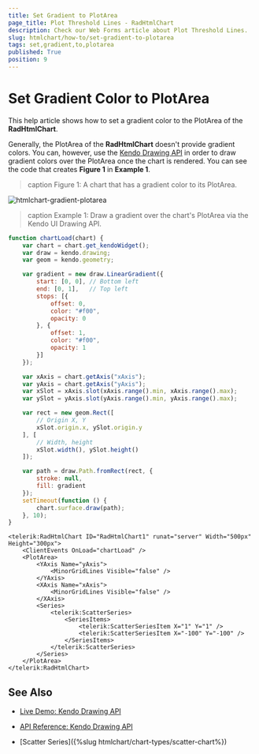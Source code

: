 ```yaml
---
title: Set Gradient to PlotArea
page_title: Plot Threshold Lines - RadHtmlChart
description: Check our Web Forms article about Plot Threshold Lines.
slug: htmlchart/how-to/set-gradient-to-plotarea
tags: set,gradient,to,plotarea
published: True
position: 9
---
```


# Set Gradient Color to PlotArea

This help article shows how to set a gradient color to the PlotArea of the **RadHtmlChart**.

Generally, the PlotArea of the **RadHtmlChart** doesn't provide gradient colors. You can, however, use the [Kendo Drawing API](https://docs.telerik.com/kendo-ui/api/javascript/drawing) in order to draw gradient colors over the PlotArea once the chart is rendered. You can see the code that creates **Figure 1** in **Example 1**.

>caption Figure 1: A chart that has a gradient color to its PlotArea.

![htmlchart-gradient-plotarea](images/htmlchart-gradient-plotarea.png)

>caption Example 1: Draw a gradient over the chart's PlotArea via the Kendo UI Drawing API.

````JavaScript
function chartLoad(chart) {
	var chart = chart.get_kendoWidget();
	var draw = kendo.drawing;
	var geom = kendo.geometry;

	var gradient = new draw.LinearGradient({
		start: [0, 0], // Bottom left
		end: [0, 1],   // Top left
		stops: [{
			offset: 0,
			color: "#f00",
			opacity: 0
		}, {
			offset: 1,
			color: "#f00",
			opacity: 1
		}]
	});

	var xAxis = chart.getAxis("xAxis");
	var yAxis = chart.getAxis("yAxis");
	var xSlot = xAxis.slot(xAxis.range().min, xAxis.range().max);
	var ySlot = yAxis.slot(yAxis.range().min, yAxis.range().max);

	var rect = new geom.Rect([
		// Origin X, Y
		xSlot.origin.x, ySlot.origin.y
	], [
		// Width, height
		xSlot.width(), ySlot.height()
	]);

	var path = draw.Path.fromRect(rect, {
		stroke: null,
		fill: gradient
	});
	setTimeout(function () {
		chart.surface.draw(path);
	}, 10);
}
````
````ASP.NET
<telerik:RadHtmlChart ID="RadHtmlChart1" runat="server" Width="500px" Height="300px">
	<ClientEvents OnLoad="chartLoad" />
	<PlotArea>
		<YAxis Name="yAxis">
			<MinorGridLines Visible="false" />
		</YAxis>
		<XAxis Name="xAxis">
			<MinorGridLines Visible="false" />
		</XAxis>
		<Series>
			<telerik:ScatterSeries>
				<SeriesItems>
					<telerik:ScatterSeriesItem X="1" Y="1" />
					<telerik:ScatterSeriesItem X="-100" Y="-100" />
				</SeriesItems>
			</telerik:ScatterSeries>
		</Series>
	</PlotArea>
</telerik:RadHtmlChart>
````


## See Also

 * [Live Demo: Kendo Drawing API](https://demos.telerik.com/kendo-ui/drawing/index)

 * [API Reference: Kendo Drawing API](https://docs.telerik.com/kendo-ui/api/javascript/drawing)
 
 * [Scatter Series]({%slug htmlchart/chart-types/scatter-chart%})


